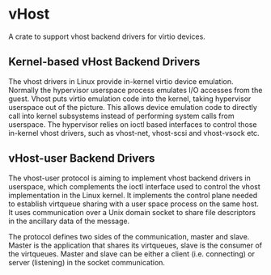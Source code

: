# vHost
A crate to support vhost backend drivers for virtio devices.

## Kernel-based vHost Backend Drivers
The vhost drivers in Linux provide in-kernel virtio device emulation. Normally the hypervisor userspace process emulates I/O accesses from the guest. Vhost puts virtio emulation code into the kernel, taking hypervisor userspace out of the picture. This allows device emulation code to directly call into kernel subsystems instead of performing system calls from userspace. The hypervisor relies on ioctl based interfaces to control those in-kernel vhost drivers, such as vhost-net, vhost-scsi and vhost-vsock etc.

## vHost-user Backend Drivers
The vhost-user protocol is aiming to implement vhost backend drivers in userspace, which complements the ioctl interface used to control the vhost implementation in the Linux kernel. It implements the control plane needed to establish virtqueue sharing with a user space process on the same host. It uses communication over a Unix domain socket to share file descriptors in the ancillary data of the message.

The protocol defines two sides of the communication, master and slave. Master is the application that shares its virtqueues, slave is the consumer of the virtqueues. Master and slave can be either a client (i.e. connecting) or server (listening) in the socket communication.
